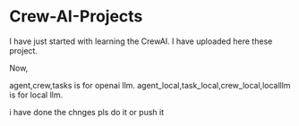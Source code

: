 # Crew-AI-Projects

I have just started with learning the CrewAI. I have uploaded here these project. 

Now,

agent,crew,tasks is for openai llm.
agent_local,task_local,crew_local,localllm is for local llm.


i have done the chnges pls do it or push it
